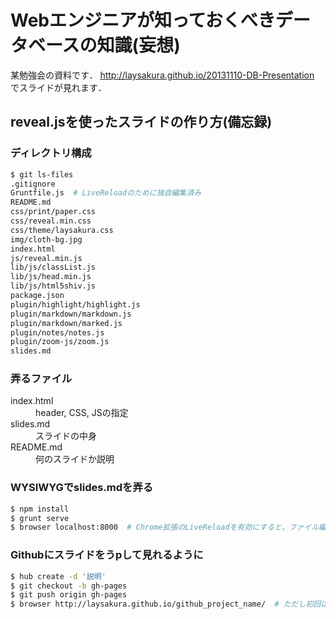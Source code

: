 # Webエンジニアが知っておくべきデータベースの知識(妄想)

某勉強会の資料です．
http://laysakura.github.io/20131110-DB-Presentation
でスライドが見れます．

## reveal.jsを使ったスライドの作り方(備忘録)

### ディレクトリ構成

```bash
$ git ls-files
.gitignore
Gruntfile.js  # LiveReloadのために独自編集済み
README.md
css/print/paper.css
css/reveal.min.css
css/theme/laysakura.css
img/cloth-bg.jpg
index.html
js/reveal.min.js
lib/js/classList.js
lib/js/head.min.js
lib/js/html5shiv.js
package.json
plugin/highlight/highlight.js
plugin/markdown/markdown.js
plugin/markdown/marked.js
plugin/notes/notes.js
plugin/zoom-js/zoom.js
slides.md
```

### 弄るファイル

<dl>
  <dt>index.html</dt>
  <dd>header, CSS, JSの指定</dd>

  <dt>slides.md</dt>
  <dd>スライドの中身</dd>

  <dt>README.md</dt>
  <dd>何のスライドか説明</dd>
</dl>

### WYSIWYGでslides.mdを弄る

```bash
$ npm install
$ grunt serve
$ browser localhost:8000  # Chrome拡張のLiveReloadを有効にすると，ファイル編集毎に勝手にreloadされて便利
```

### Githubにスライドをうpして見れるように

```bash
$ hub create -d '説明'
$ git checkout -b gh-pages
$ git push origin gh-pages
$ browser http://laysakura.github.io/github_project_name/  # ただし初回は反映に10分程度
```
